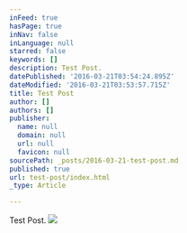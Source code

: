```yaml
---
inFeed: true
hasPage: true
inNav: false
inLanguage: null
starred: false
keywords: []
description: Test Post.
datePublished: '2016-03-21T03:54:24.895Z'
dateModified: '2016-03-21T03:53:57.715Z'
title: Test Post
author: []
authors: []
publisher:
  name: null
  domain: null
  url: null
  favicon: null
sourcePath: _posts/2016-03-21-test-post.md
published: true
url: test-post/index.html
_type: Article

---
```

Test Post.
![](https://the-grid-user-content.s3-us-west-2.amazonaws.com/0cd24c4c-c65c-4f29-8eb1-647c1353e51c.jpg)